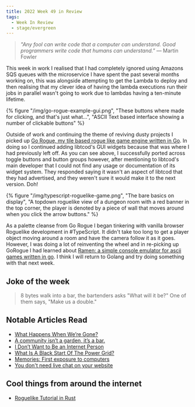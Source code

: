 ```yaml
---
title: 2022 Week 49 in Review
tags:
  - Week In Review
  - stage/evergreen
---
```



> _"Any fool can write code that a computer can understand. Good programmers write code that humans can understand."_
> — Martin Fowler

This week in work I realised that I had completely ignored using Amazons SQS queues with the microservice I have spent the past several months working on, this was alongside attempting to get the Lambda to deploy and then realising that my clever idea of having the lambda executions run their jobs in parallel wasn't going to work due to lambdas having a ten-minute lifetime.

{% figure "/img/go-rogue-example-gui.png", "These buttons where made for clicking, and that's just what...", "ASCII Text based interface showing a number of clickable buttons" %}

Outside of work and continuing the theme of reviving dusty projects I picked up  [Go Rogue, my tile based rogue like game engine written in Go](https://github.com/go-rogue/engine). In doing so I continued adding libtcod's GUI widgets because that was where I had previously left off. As you can see above, I successfully ported across toggle buttons and button groups however, after mentioning to libtcod's main developer that I could not find any usage or documentation of its widget system. They responded saying it wasn't an aspect of libtcod that they had advertised, and they weren't sure it would make it to the next version. Doh!

{% figure "/img/typescript-roguelike-game.png", "The bare basics on display", "A topdown roguelike view of a dungeon room with a red banner in the top corner, the player is denoted by a piece of wall that moves around when you click the arrow buttons." %}

As a palette cleanse from Go Rogue I began tinkering with vanilla browser Roguelike development in #TypeScript. It didn't take too long to get a player object moving around a room and have the camera follow it as it goes. However, I was doing a lot of reinventing the wheel and in re-picking up GoRogue I had learned about [Ramen: a simple console emulator for ascii games written in go](https://github.com/BigJk/ramen). I think I will return to Golang and try doing something with that next week.


## Joke of the week
> 8 bytes walk into a bar, the bartenders asks "What will it be?"
> One of them says, "Make us a double."

## Notable Articles Read
- [What Happens When We’re Gone?](https://kevquirk.com/what-happens-when-were-gone/)
- [A community isn’t a garden, it’s a bar.](http://powazek.com/posts/3571)
- [I Don’t Want to Be an Internet Person](https://www.palladiummag.com/2022/11/04/i-do-not-want-to-be-an-internet-person/)
- [What Is A Black Start Of The Power Grid?](https://practical.engineering/blog/2022/12/5/what-is-a-black-start-of-the-power-grid)
- [Memories: First exposure to computers](https://lawrencecpaulson.github.io//2022/12/07/Memories_first_exposure.html)
- [You don't need live chat on your website](https://timharek.no/blog/you-dont-need-chat-on-your-site/)

## Cool things from around the internet
- [Roguelike Tutorial in Rust](https://bfnightly.bracketproductions.com/chapter_0.html)
